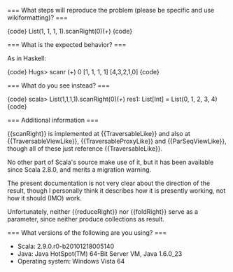 === What steps will reproduce the problem (please be specific and use wikiformatting)? ===

{code}
  List(1, 1, 1, 1).scanRight(0)(_+_)
{code} 



=== What is the expected behavior? ===

As in Haskell:

{code}
Hugs> scanr (+) 0 [1, 1, 1, 1]
[4,3,2,1,0]
{code}


=== What do you see instead? ===

{code}
scala> List(1,1,1,1).scanRight(0)(_+_)
res1: List[Int] = List(0, 1, 2, 3, 4)
{code}


=== Additional information ===

{{scanRight}} is implemented at {{TraversableLike}} and also at {{TraversableViewLike}}, {{TraversableProxyLike}} and {{ParSeqViewLike}}, though all of these just reference {{TraversableLike}}.

No other part of Scala's source make use of it, but it has been available since Scala 2.8.0, and merits a migration warning.

The present documentation is not very clear about the direction of the result, though I personally think it describes how it is presently working, not how it should (IMO) work.

Unfortunately, neither {{reduceRight}} nor {{foldRight}} serve as a parameter, since neither produce collections as result.

=== What versions of the following are you using? ===
  - Scala: 2.9.0.r0-b20101218005140
  - Java: Java HotSpot(TM) 64-Bit Server VM, Java 1.6.0_23
  - Operating system: Windows Vista 64

